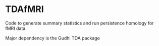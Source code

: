 # TDAfMRI

Code to generate summary statistics and run persistence homology for fMRI data.

Major dependency is the Gudhi TDA package
